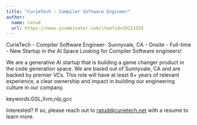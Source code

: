 ```yaml
---
title: "CurieTech : Compiler Software Engineer"
author:
  name: ratud
  url: https://news.ycombinator.com/item?id=39223155
---
```

CurieTech - Compiler Software Engineer- Sunnyvale, CA - Onsite - Full-time -
New Startup in the AI Space Looking for Compiler Software engineers!

We are a generative AI startup that is building a game changer product in the code generation space. We are based out of Sunnyvale, CA and are backed by premier VCs. This role will have at least 6+ years of relevant experience, a clear ownership and impact in building our engineering culture in our company.

keywords:DSL,llvm,nlp,gcc

Interested? If so, please reach out to ratud@curietech.net with a resume to learn more.
